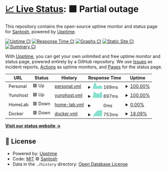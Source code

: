 # [📈 Live Status](https://status.sant.sh): <!--live status--> **🟧 Partial outage**

This repository contains the open-source uptime monitor and status page for [Santosh](https://status.sant.sh), powered by [Upptime](https://github.com/upptime/upptime).

[![Uptime CI](https://github.com/sant-sh/status/workflows/Uptime%20CI/badge.svg)](https://github.com/sant-sh/status/actions?query=workflow%3A%22Uptime+CI%22)
[![Response Time CI](https://github.com/sant-sh/status/workflows/Response%20Time%20CI/badge.svg)](https://github.com/sant-sh/status/actions?query=workflow%3A%22Response+Time+CI%22)
[![Graphs CI](https://github.com/sant-sh/status/workflows/Graphs%20CI/badge.svg)](https://github.com/sant-sh/status/actions?query=workflow%3A%22Graphs+CI%22)
[![Static Site CI](https://github.com/sant-sh/status/workflows/Static%20Site%20CI/badge.svg)](https://github.com/sant-sh/status/actions?query=workflow%3A%22Static+Site+CI%22)
[![Summary CI](https://github.com/sant-sh/status/workflows/Summary%20CI/badge.svg)](https://github.com/sant-sh/status/actions?query=workflow%3A%22Summary+CI%22)

With [Upptime](https://upptime.js.org), you can get your own unlimited and free uptime monitor and status page, powered entirely by a GitHub repository. We use [Issues](https://github.com/sant-sh/status/issues) as incident reports, [Actions](https://github.com/sant-sh/status/actions) as uptime monitors, and [Pages](https://status.sant.sh) for the status page.

<!--start: status pages-->
<!-- This summary is generated by Upptime (https://github.com/upptime/upptime) -->
<!-- Do not edit this manually, your changes will be overwritten -->
<!-- prettier-ignore -->
| URL | Status | History | Response Time | Uptime |
| --- | ------ | ------- | ------------- | ------ |
| <img alt="" src="https://icons.duckduckgo.com/ip3/null.ico" height="13"> Personal | 🟩 Up | [personal.yml](https://github.com/sant-sh/status/commits/HEAD/history/personal.yml) | <details><summary><img alt="Response time graph" src="./graphs/personal/response-time-week.png" height="20"> 169ms</summary><br><a href="https://status.sant.sh/history/personal"><img alt="Response time 187" src="https://img.shields.io/endpoint?url=https%3A%2F%2Fraw.githubusercontent.com%2Fsant-sh%2Fstatus%2FHEAD%2Fapi%2Fpersonal%2Fresponse-time.json"></a><br><a href="https://status.sant.sh/history/personal"><img alt="24-hour response time 201" src="https://img.shields.io/endpoint?url=https%3A%2F%2Fraw.githubusercontent.com%2Fsant-sh%2Fstatus%2FHEAD%2Fapi%2Fpersonal%2Fresponse-time-day.json"></a><br><a href="https://status.sant.sh/history/personal"><img alt="7-day response time 169" src="https://img.shields.io/endpoint?url=https%3A%2F%2Fraw.githubusercontent.com%2Fsant-sh%2Fstatus%2FHEAD%2Fapi%2Fpersonal%2Fresponse-time-week.json"></a><br><a href="https://status.sant.sh/history/personal"><img alt="30-day response time 156" src="https://img.shields.io/endpoint?url=https%3A%2F%2Fraw.githubusercontent.com%2Fsant-sh%2Fstatus%2FHEAD%2Fapi%2Fpersonal%2Fresponse-time-month.json"></a><br><a href="https://status.sant.sh/history/personal"><img alt="1-year response time 201" src="https://img.shields.io/endpoint?url=https%3A%2F%2Fraw.githubusercontent.com%2Fsant-sh%2Fstatus%2FHEAD%2Fapi%2Fpersonal%2Fresponse-time-year.json"></a></details> | <details><summary><a href="https://status.sant.sh/history/personal">100.00%</a></summary><a href="https://status.sant.sh/history/personal"><img alt="All-time uptime 100.00%" src="https://img.shields.io/endpoint?url=https%3A%2F%2Fraw.githubusercontent.com%2Fsant-sh%2Fstatus%2FHEAD%2Fapi%2Fpersonal%2Fuptime.json"></a><br><a href="https://status.sant.sh/history/personal"><img alt="24-hour uptime 100.00%" src="https://img.shields.io/endpoint?url=https%3A%2F%2Fraw.githubusercontent.com%2Fsant-sh%2Fstatus%2FHEAD%2Fapi%2Fpersonal%2Fuptime-day.json"></a><br><a href="https://status.sant.sh/history/personal"><img alt="7-day uptime 100.00%" src="https://img.shields.io/endpoint?url=https%3A%2F%2Fraw.githubusercontent.com%2Fsant-sh%2Fstatus%2FHEAD%2Fapi%2Fpersonal%2Fuptime-week.json"></a><br><a href="https://status.sant.sh/history/personal"><img alt="30-day uptime 100.00%" src="https://img.shields.io/endpoint?url=https%3A%2F%2Fraw.githubusercontent.com%2Fsant-sh%2Fstatus%2FHEAD%2Fapi%2Fpersonal%2Fuptime-month.json"></a><br><a href="https://status.sant.sh/history/personal"><img alt="1-year uptime 100.00%" src="https://img.shields.io/endpoint?url=https%3A%2F%2Fraw.githubusercontent.com%2Fsant-sh%2Fstatus%2FHEAD%2Fapi%2Fpersonal%2Fuptime-year.json"></a></details>
| <img alt="" src="https://icons.duckduckgo.com/ip3/null.ico" height="13"> Yunohost | 🟩 Up | [yunohost.yml](https://github.com/sant-sh/status/commits/HEAD/history/yunohost.yml) | <details><summary><img alt="Response time graph" src="./graphs/yunohost/response-time-week.png" height="20"> 697ms</summary><br><a href="https://status.sant.sh/history/yunohost"><img alt="Response time 665" src="https://img.shields.io/endpoint?url=https%3A%2F%2Fraw.githubusercontent.com%2Fsant-sh%2Fstatus%2FHEAD%2Fapi%2Fyunohost%2Fresponse-time.json"></a><br><a href="https://status.sant.sh/history/yunohost"><img alt="24-hour response time 792" src="https://img.shields.io/endpoint?url=https%3A%2F%2Fraw.githubusercontent.com%2Fsant-sh%2Fstatus%2FHEAD%2Fapi%2Fyunohost%2Fresponse-time-day.json"></a><br><a href="https://status.sant.sh/history/yunohost"><img alt="7-day response time 697" src="https://img.shields.io/endpoint?url=https%3A%2F%2Fraw.githubusercontent.com%2Fsant-sh%2Fstatus%2FHEAD%2Fapi%2Fyunohost%2Fresponse-time-week.json"></a><br><a href="https://status.sant.sh/history/yunohost"><img alt="30-day response time 692" src="https://img.shields.io/endpoint?url=https%3A%2F%2Fraw.githubusercontent.com%2Fsant-sh%2Fstatus%2FHEAD%2Fapi%2Fyunohost%2Fresponse-time-month.json"></a><br><a href="https://status.sant.sh/history/yunohost"><img alt="1-year response time 692" src="https://img.shields.io/endpoint?url=https%3A%2F%2Fraw.githubusercontent.com%2Fsant-sh%2Fstatus%2FHEAD%2Fapi%2Fyunohost%2Fresponse-time-year.json"></a></details> | <details><summary><a href="https://status.sant.sh/history/yunohost">100.00%</a></summary><a href="https://status.sant.sh/history/yunohost"><img alt="All-time uptime 98.22%" src="https://img.shields.io/endpoint?url=https%3A%2F%2Fraw.githubusercontent.com%2Fsant-sh%2Fstatus%2FHEAD%2Fapi%2Fyunohost%2Fuptime.json"></a><br><a href="https://status.sant.sh/history/yunohost"><img alt="24-hour uptime 100.00%" src="https://img.shields.io/endpoint?url=https%3A%2F%2Fraw.githubusercontent.com%2Fsant-sh%2Fstatus%2FHEAD%2Fapi%2Fyunohost%2Fuptime-day.json"></a><br><a href="https://status.sant.sh/history/yunohost"><img alt="7-day uptime 100.00%" src="https://img.shields.io/endpoint?url=https%3A%2F%2Fraw.githubusercontent.com%2Fsant-sh%2Fstatus%2FHEAD%2Fapi%2Fyunohost%2Fuptime-week.json"></a><br><a href="https://status.sant.sh/history/yunohost"><img alt="30-day uptime 100.00%" src="https://img.shields.io/endpoint?url=https%3A%2F%2Fraw.githubusercontent.com%2Fsant-sh%2Fstatus%2FHEAD%2Fapi%2Fyunohost%2Fuptime-month.json"></a><br><a href="https://status.sant.sh/history/yunohost"><img alt="1-year uptime 97.80%" src="https://img.shields.io/endpoint?url=https%3A%2F%2Fraw.githubusercontent.com%2Fsant-sh%2Fstatus%2FHEAD%2Fapi%2Fyunohost%2Fuptime-year.json"></a></details>
| <img alt="" src="https://icons.duckduckgo.com/ip3/null.ico" height="13"> HomeLab | 🟥 Down | [home-lab.yml](https://github.com/sant-sh/status/commits/HEAD/history/home-lab.yml) | <details><summary><img alt="Response time graph" src="./graphs/home-lab/response-time-week.png" height="20"> 0ms</summary><br><a href="https://status.sant.sh/history/home-lab"><img alt="Response time 0" src="https://img.shields.io/endpoint?url=https%3A%2F%2Fraw.githubusercontent.com%2Fsant-sh%2Fstatus%2FHEAD%2Fapi%2Fhome-lab%2Fresponse-time.json"></a><br><a href="https://status.sant.sh/history/home-lab"><img alt="24-hour response time 0" src="https://img.shields.io/endpoint?url=https%3A%2F%2Fraw.githubusercontent.com%2Fsant-sh%2Fstatus%2FHEAD%2Fapi%2Fhome-lab%2Fresponse-time-day.json"></a><br><a href="https://status.sant.sh/history/home-lab"><img alt="7-day response time 0" src="https://img.shields.io/endpoint?url=https%3A%2F%2Fraw.githubusercontent.com%2Fsant-sh%2Fstatus%2FHEAD%2Fapi%2Fhome-lab%2Fresponse-time-week.json"></a><br><a href="https://status.sant.sh/history/home-lab"><img alt="30-day response time 0" src="https://img.shields.io/endpoint?url=https%3A%2F%2Fraw.githubusercontent.com%2Fsant-sh%2Fstatus%2FHEAD%2Fapi%2Fhome-lab%2Fresponse-time-month.json"></a><br><a href="https://status.sant.sh/history/home-lab"><img alt="1-year response time 0" src="https://img.shields.io/endpoint?url=https%3A%2F%2Fraw.githubusercontent.com%2Fsant-sh%2Fstatus%2FHEAD%2Fapi%2Fhome-lab%2Fresponse-time-year.json"></a></details> | <details><summary><a href="https://status.sant.sh/history/home-lab">0.00%</a></summary><a href="https://status.sant.sh/history/home-lab"><img alt="All-time uptime 0.00%" src="https://img.shields.io/endpoint?url=https%3A%2F%2Fraw.githubusercontent.com%2Fsant-sh%2Fstatus%2FHEAD%2Fapi%2Fhome-lab%2Fuptime.json"></a><br><a href="https://status.sant.sh/history/home-lab"><img alt="24-hour uptime 0.00%" src="https://img.shields.io/endpoint?url=https%3A%2F%2Fraw.githubusercontent.com%2Fsant-sh%2Fstatus%2FHEAD%2Fapi%2Fhome-lab%2Fuptime-day.json"></a><br><a href="https://status.sant.sh/history/home-lab"><img alt="7-day uptime 0.00%" src="https://img.shields.io/endpoint?url=https%3A%2F%2Fraw.githubusercontent.com%2Fsant-sh%2Fstatus%2FHEAD%2Fapi%2Fhome-lab%2Fuptime-week.json"></a><br><a href="https://status.sant.sh/history/home-lab"><img alt="30-day uptime 0.00%" src="https://img.shields.io/endpoint?url=https%3A%2F%2Fraw.githubusercontent.com%2Fsant-sh%2Fstatus%2FHEAD%2Fapi%2Fhome-lab%2Fuptime-month.json"></a><br><a href="https://status.sant.sh/history/home-lab"><img alt="1-year uptime 0.00%" src="https://img.shields.io/endpoint?url=https%3A%2F%2Fraw.githubusercontent.com%2Fsant-sh%2Fstatus%2FHEAD%2Fapi%2Fhome-lab%2Fuptime-year.json"></a></details>
| <img alt="" src="https://icons.duckduckgo.com/ip3/null.ico" height="13"> Docker | 🟥 Down | [docker.yml](https://github.com/sant-sh/status/commits/HEAD/history/docker.yml) | <details><summary><img alt="Response time graph" src="./graphs/docker/response-time-week.png" height="20"> 753ms</summary><br><a href="https://status.sant.sh/history/docker"><img alt="Response time 783" src="https://img.shields.io/endpoint?url=https%3A%2F%2Fraw.githubusercontent.com%2Fsant-sh%2Fstatus%2FHEAD%2Fapi%2Fdocker%2Fresponse-time.json"></a><br><a href="https://status.sant.sh/history/docker"><img alt="24-hour response time 0" src="https://img.shields.io/endpoint?url=https%3A%2F%2Fraw.githubusercontent.com%2Fsant-sh%2Fstatus%2FHEAD%2Fapi%2Fdocker%2Fresponse-time-day.json"></a><br><a href="https://status.sant.sh/history/docker"><img alt="7-day response time 753" src="https://img.shields.io/endpoint?url=https%3A%2F%2Fraw.githubusercontent.com%2Fsant-sh%2Fstatus%2FHEAD%2Fapi%2Fdocker%2Fresponse-time-week.json"></a><br><a href="https://status.sant.sh/history/docker"><img alt="30-day response time 742" src="https://img.shields.io/endpoint?url=https%3A%2F%2Fraw.githubusercontent.com%2Fsant-sh%2Fstatus%2FHEAD%2Fapi%2Fdocker%2Fresponse-time-month.json"></a><br><a href="https://status.sant.sh/history/docker"><img alt="1-year response time 775" src="https://img.shields.io/endpoint?url=https%3A%2F%2Fraw.githubusercontent.com%2Fsant-sh%2Fstatus%2FHEAD%2Fapi%2Fdocker%2Fresponse-time-year.json"></a></details> | <details><summary><a href="https://status.sant.sh/history/docker">18.09%</a></summary><a href="https://status.sant.sh/history/docker"><img alt="All-time uptime 86.53%" src="https://img.shields.io/endpoint?url=https%3A%2F%2Fraw.githubusercontent.com%2Fsant-sh%2Fstatus%2FHEAD%2Fapi%2Fdocker%2Fuptime.json"></a><br><a href="https://status.sant.sh/history/docker"><img alt="24-hour uptime 0.00%" src="https://img.shields.io/endpoint?url=https%3A%2F%2Fraw.githubusercontent.com%2Fsant-sh%2Fstatus%2FHEAD%2Fapi%2Fdocker%2Fuptime-day.json"></a><br><a href="https://status.sant.sh/history/docker"><img alt="7-day uptime 18.09%" src="https://img.shields.io/endpoint?url=https%3A%2F%2Fraw.githubusercontent.com%2Fsant-sh%2Fstatus%2FHEAD%2Fapi%2Fdocker%2Fuptime-week.json"></a><br><a href="https://status.sant.sh/history/docker"><img alt="30-day uptime 81.15%" src="https://img.shields.io/endpoint?url=https%3A%2F%2Fraw.githubusercontent.com%2Fsant-sh%2Fstatus%2FHEAD%2Fapi%2Fdocker%2Fuptime-month.json"></a><br><a href="https://status.sant.sh/history/docker"><img alt="1-year uptime 90.46%" src="https://img.shields.io/endpoint?url=https%3A%2F%2Fraw.githubusercontent.com%2Fsant-sh%2Fstatus%2FHEAD%2Fapi%2Fdocker%2Fuptime-year.json"></a></details>

<!--end: status pages-->

[**Visit our status website →**](https://status.sant.sh)

## 📄 License

- Powered by: [Upptime](https://github.com/upptime/upptime)
- Code: [MIT](./LICENSE) © [Santosh](https://status.sant.sh)
- Data in the `./history` directory: [Open Database License](https://opendatacommons.org/licenses/odbl/1-0/)
